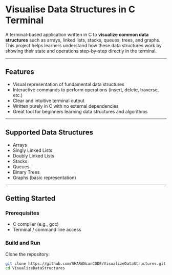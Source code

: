 # Visualise Data Structures in C Terminal

A terminal-based application written in C to **visualize common data structures** such as arrays, linked lists, stacks, queues, trees, and graphs. This project helps learners understand how these data structures work by showing their state and operations step-by-step directly in the terminal.

---

## Features

- Visual representation of fundamental data structures  
- Interactive commands to perform operations (insert, delete, traverse, etc.)  
- Clear and intuitive terminal output  
- Written purely in C with no external dependencies  
- Great tool for beginners learning data structures and algorithms  

---

## Supported Data Structures

- Arrays  
- Singly Linked Lists  
- Doubly Linked Lists  
- Stacks  
- Queues  
- Binary Trees  
- Graphs (basic representation)

---

## Getting Started

### Prerequisites

- C compiler (e.g., gcc)  
- Terminal / command line access

### Build and Run

Clone the repository:  
   ```bash
   git clone https://github.com/SHARANcanCODE/VisualizeDataStructures.git
   cd VisualizeDataStructures

